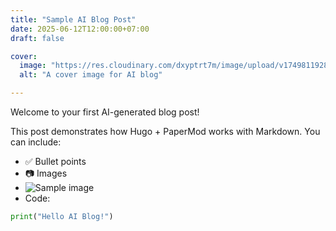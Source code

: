 ```yaml
---
title: "Sample AI Blog Post"
date: 2025-06-12T12:00:00+07:00
draft: false

cover:
  image: "https://res.cloudinary.com/dxyptrt7m/image/upload/v1749811928/tdnrapyunqagptn0hbca.jpg"
  alt: "A cover image for AI blog"

---
```


Welcome to your first AI-generated blog post!

This post demonstrates how Hugo + PaperMod works with Markdown. You can include:

- ✅ Bullet points
- 📷 Images
- ![Sample image](https://res.cloudinary.com/dxyptrt7m/image/upload/v1749724396/wwmmkwhnl2hx4vpqjei7.jpg)
- Code:

```python
print("Hello AI Blog!")
```